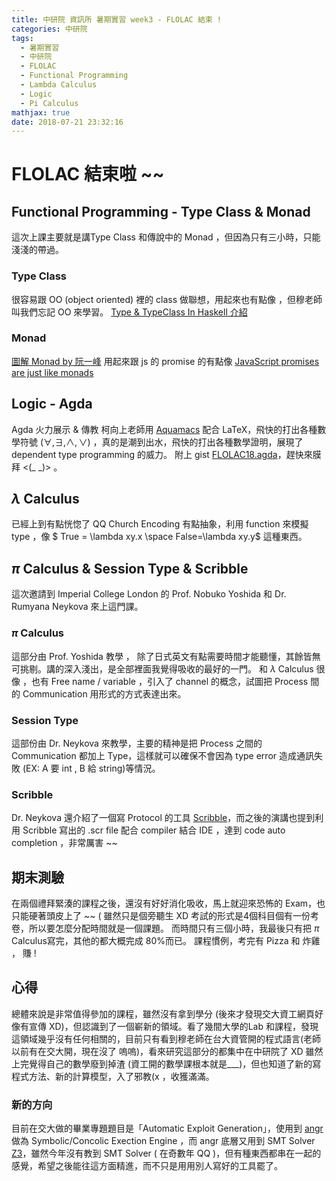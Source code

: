 ```yaml
---
title: 中研院 資訊所 暑期實習 week3 - FLOLAC 結束 !
categories: 中研院 
tags:
  - 暑期實習
  - 中研院
  - FLOLAC
  - Functional Programming
  - Lambda Calculus
  - Logic
  - Pi Calculus
mathjax: true
date: 2018-07-21 23:32:16
---
```


# FLOLAC 結束啦 ~~

## Functional Programming - Type Class & Monad
這次上課主要就是講Type Class 和傳說中的 Monad ，但因為只有三小時，只能淺淺的帶過。
### Type Class
很容易跟 OO (object oriented) 裡的 class 做聯想，用起來也有點像 ，但穆老師叫我們忘記 OO 來學習。
[Type & TypeClass In Haskell 介紹](http://learnyouahaskell.com/types-and-typeclasses)
### Monad
[圖解 Monad by 阮一峰](http://www.ruanyifeng.com/blog/2015/07/monad.html)
用起來跟 js 的 promise 的有點像
[JavaScript promises are just like monads](https://swizec.com/blog/javascript-promises-monads/swizec/7814)


## Logic - Agda
Agda 火力展示 & 傳教 
柯向上老師用 [Aquamacs](http://aquamacs.org/) 配合 LaTeX，飛快的打出各種數學符號 ($\forall,\exists, \land,\lor$) ，真的是潮到出水，飛快的打出各種數學證明，展現了 dependent type programming 的威力。
附上 gist [FLOLAC18.agda](https://gist.github.com/josh-hs-ko/3a0ea16a225ca4efbd01428c06b8fdba)，趕快來膜拜 <(_ _)> 。
## $\lambda$ Calculus
已經上到有點恍惚了 QQ
Church Encoding 有點抽象，利用 function 來模擬 type ，像 $ True = \lambda xy.x \space False=\lambda xy.y$ 這種東西。
## $\pi$ Calculus & Session Type & Scribble
這次邀請到  Imperial College London  的 Prof. Nobuko Yoshida 和 Dr. Rumyana Neykova  來上這門課。
### $\pi$ Calculus
這部分由 Prof. Yoshida 教學 ， 除了日式英文有點需要時間才能聽懂，其餘皆無可挑剔。講的深入淺出，是全部裡面我覺得吸收的最好的一門。
和 $\lambda$ Calculus 很像 ，也有 Free name / variable ，引入了 channel 的概念，試圖把 Process 間的 Communication 用形式的方式表達出來。
### Session Type
這部份由 Dr. Neykova 來教學，主要的精神是把 Process 之間的 Communication 都加上 Type，這樣就可以確保不會因為 type error 造成通訊失敗 (EX: A 要 int , B 給 string)等情況。
### Scribble
Dr. Neykova 還介紹了一個寫 Protocol 的工具 [Scribble](http://www.scribble.org/)，而之後的演講也提到利用 Scribble 寫出的 .scr file 配合 compiler 結合 IDE ，達到 code auto completion ，非常厲害 ~~
## 期末測驗
在兩個禮拜緊湊的課程之後，還沒有好好消化吸收，馬上就迎來恐怖的 Exam，也只能硬著頭皮上了 ~~ ( 雖然只是個旁聽生 XD 
考試的形式是4個科目個有一份考卷，所以要怎麼分配時間就是一個課題。 而時間只有三個小時，我最後只有把 $\pi$ Calculus寫完，其他的都大概完成 $80\%$而已。
課程慣例，考完有 Pizza 和 炸雞 ， 賺 !
## 心得
總體來說是非常值得參加的課程，雖然沒有拿到學分 (後來才發現交大資工網頁好像有宣傳 XD)，但認識到了一個嶄新的領域。看了幾間大學的Lab 和課程，發現這領域幾乎沒有任何相關的，目前只有看到穆老師在台大資管開的程式語言(老師以前有在交大開，現在沒了 嗚嗚)，看來研究這部分的都集中在中研院了 XD
雖然上完覺得自己的數學廢到掉渣 (資工開的數學課根本就是___)，但也知道了新的寫程式方法、新的計算模型，入了邪教(x ，收獲滿滿。
### 新的方向
目前在交大做的畢業專題題目是「Automatic Exploit Generation」，使用到 [angr](http://angr.io/) 做為 Symbolic/Concolic Exection Engine ，而 angr 底層又用到 SMT Solver [Z3](https://github.com/Z3Prover/z3)，雖然今年沒有教到 SMT Solver ( 在奇數年 QQ )，但有種東西都串在一起的感覺，希望之後能往這方面精進，而不只是用用別人寫好的工具罷了。

